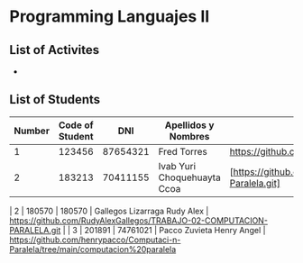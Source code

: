 # Programming Languajes II 

## List of Activites
- 
## List of Students
| Number | Code of Student | DNI | Apellidos y Nombres | Link Github|
| ------- | ------- | ------- | ------- | ------- |
| 1      | 123456   | 87654321 | Fred Torres |  https://github.com/frdtorres/Teaching2024 |
| 2      | 183213   | 70411155 | Ivab Yuri Choquehuayta Ccoa |  [https://github.com/YuriChoquehuayta/Compu-Paralela.git] |

| 2      | 180570   | 180570 | Gallegos Lizarraga Rudy Alex |  https://github.com/RudyAlexGallegos/TRABAJO-02-COMPUTACION-PARALELA.git |
| 3      | 201891   | 74761021 | Pacco Zuvieta Henry Angel  | https://github.com/henrypacco/Computaci-n-Paralela/tree/main/computacion%20paralela 
